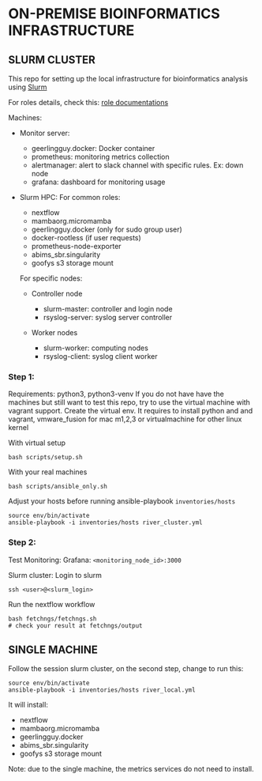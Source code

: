 # ON-PREMISE BIOINFORMATICS INFRASTRUCTURE
## SLURM CLUSTER
This repo for setting up the  local infrastructure for bioinformatics analysis using
[Slurm](https://slurm.schedmd.com/overview.html)

For roles details, check this: [role documentations](docs/README.md)


Machines: 
+ Monitor server:
    + geerlingguy.docker: Docker container
    + prometheus: monitoring metrics collection
    + alertmanager: alert to slack channel with specific rules. Ex: down node
    + grafana: dashboard for monitoring usage
    

+ Slurm HPC:
    For common roles:
    + nextflow
    + mambaorg.micromamba
    + geerlingguy.docker (only for sudo group user)
    + docker-rootless (if user requests)
    + prometheus-node-exporter
    + abims_sbr.singularity
    + goofys s3 storage mount

    For specific nodes:
    + Controller node
        + slurm-master: controller and login node
        + rsyslog-server: syslog server controller

    + Worker nodes
        + slurm-worker: computing nodes
        + rsyslog-client: syslog client worker
        
### Step 1:
Requirements: python3, python3-venv
If you do not have have the machines but still want to test this repo, 
try to use the virtual machine with vagrant support.
Create the virtual env. It requires to install python and and vagrant, vmware_fusion for mac m1,2,3 or virtualmachine for other linux kernel

With virtual setup
```
bash scripts/setup.sh
```
With your real machines
```
bash scripts/ansible_only.sh
```
Adjust your hosts before running ansible-playbook
`inventories/hosts`
```
source env/bin/activate
ansible-playbook -i inventories/hosts river_cluster.yml
```
### Step 2: 
Test
Monitoring:
Grafana: `<monitoring_node_id>:3000`

Slurm cluster:
Login to slurm 
```
ssh <user>@<slurm_login>
```
Run the nextflow workflow
```
bash fetchngs/fetchngs.sh
# check your result at fetchngs/output
```

## SINGLE MACHINE
Follow the session slurm cluster, on the second step, change to run this:
```
source env/bin/activate
ansible-playbook -i inventories/hosts river_local.yml
```

It will install:
+ nextflow
+ mambaorg.micromamba
+ geerlingguy.docker
+ abims_sbr.singularity
+ goofys s3 storage mount

Note: due to the single machine, the metrics services do not need to install.